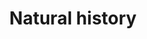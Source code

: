 ---
title: Natural history
img: /assets/Natural History Museum, United Kingdom.jpg
priority: '33'
path: /Natural history
---